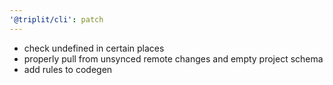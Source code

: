 ```yaml
---
'@triplit/cli': patch
---
```


- check undefined in certain places
- properly pull from unsynced remote changes and empty project schema
- add rules to codegen
